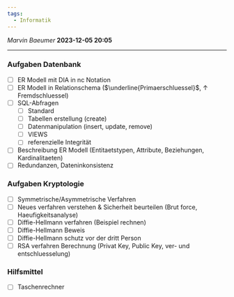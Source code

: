 ```yaml
---
tags:
  - Informatik
---
```

*Marvin Baeumer* **2023-12-05 20:05**

---
### Aufgaben Datenbank
- [ ] ER Modell mit DIA in nc Notation
- [ ] ER Modell in Relationschema  ($\underline{Primaerschluessel}$, $\uparrow$ Fremdschluessel)
- [ ] SQL-Abfragen 
	- [ ] Standard
	- [ ] Tabellen erstellung (create)
	- [ ] Datenmanipulation (insert, update, remove)
	- [ ] VIEWS
	- [ ] referenzielle Integrität
- [ ] Beschreibung ER Modell (Entitaetstypen, Attribute, Beziehungen, Kardinalitaeten)
- [ ] Redundanzen, Dateninkonsistenz
### Aufgaben Kryptologie
- [ ] Symmetrische/Asymmetrische Verfahren
- [ ] Neues verfahren verstehen & Sicherheit beurteilen (Brut force, Haeufigkeitsanalyse)
- [ ] Diffie-Hellmann verfahren (Beispiel rechnen)
- [ ] Diffie-Hellmann Beweis 
- [ ] Diffie-Hellmann schutz vor der dritt Person
- [ ] RSA verfahren Berechnung (Privat Key, Public Key, ver- und entschluesselung)
### Hilfsmittel
- [ ] Taschenrechner 